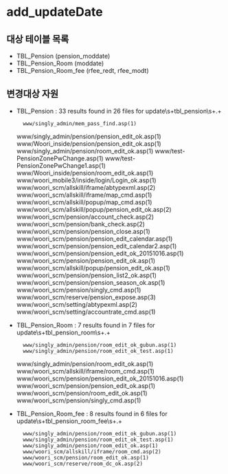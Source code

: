 # add_updateDate
## 대상 테이블 목록
- TBL_Pension (pension_moddate)
- TBL_Pension_Room (moddate)
- TBL_Pension_Room_fee (rfee_redt, rfee_modt)

## 변경대상 자원
- TBL_Pension
	: 33 results found in 26 files for update\s+tbl_pension\s+.+
    
        www/singly_admin/mem_pass_find.asp(1)
	www/singly_admin/pension/pension_edit_ok.asp(1)
	www/Woori_inside/pension/pension_edit_ok.asp(1)
        www/singly_admin/pension/room_edit_ok.asp(1)
        www/test-PensionZonePwChange.asp(1)
        www/test-PensionZonePwChange1.asp(1)
        www/Woori_inside/pension/room_edit_ok.asp(1)
        www/woori_mobile3/inside/login/Login_ok.asp(1)
        www/woori_scm/allskill/iframe/abtypexml.asp(2)
        www/woori_scm/allskill/iframe/map_cmd.asp(1)
        www/woori_scm/allskill/popup/map_cmd.asp(1)
        www/woori_scm/allskill/popup/pension_edit_ok.asp(2)
        www/woori_scm/pension/account_check.asp(2)
        www/woori_scm/pension/bank_check.asp(2)
        www/woori_scm/pension/pension_close.asp(1)
        www/woori_scm/pension/pension_edit_calendar.asp(1)
        www/woori_scm/pension/pension_edit_calendar2.asp(1)
        www/woori_scm/pension/pension_edit_ok_20151016.asp(1)
        www/woori_scm/pension/pension_edit_ok.asp(1)
	www/woori_scm/allskill/popup/pension_edit_ok.asp(1)
        www/woori_scm/pension/pension_list2_ok.asp(1)
        www/woori_scm/pension/pension_season_ok.asp(1)
        www/woori_scm/pension/singly_cmd.asp(1)
        www/woori_scm/reserve/pension_expose.asp(3)
        www/woori_scm/setting/abtypexml.asp(2)
        www/woori_scm/setting/accountrate_cmd.asp(1)

- TBL_Pension_Room
	: 7 results found in 7 files for update\s+tbl_pension_room\s+.+
    
        www/singly_admin/pension/room_edit_ok_gubun.asp(1)
        www/singly_admin/pension/room_edit_ok_test.asp(1)
	www/singly_admin/pension/room_edit_ok.asp(1)
        www/woori_scm/allskill/iframe/room_cmd.asp(1)
        www/woori_scm/pension/pension_edit_ok_20151016.asp(1)
        www/woori_scm/pension/pension_edit_ok.asp(1)
        www/woori_scm/pension/room_edit_ok.asp(1)
        www/woori_scm/pension/singly_cmd.asp(1)
        
- TBL_Pension_Room_fee
	: 8 results found in 6 files for update\s+tbl_pension_room_fee\s+.+

        www/singly_admin/pension/room_edit_ok_gubun.asp(1)
        www/singly_admin/pension/room_edit_ok_test.asp(1)
        www/singly_admin/pension/room_edit_ok.asp(1)
        www/woori_scm/allskill/iframe/room_cmd.asp(2)
        www/woori_scm/pension/room_edit_ok.asp(1)
        www/woori_scm/reserve/room_dc_ok.asp(2)

